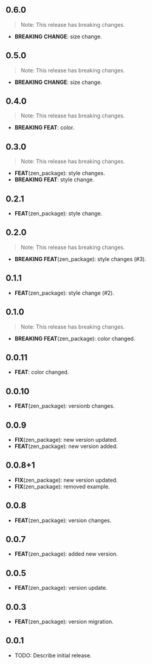 ## 0.6.0

> Note: This release has breaking changes.

 - **BREAKING** **CHANGE**: size change.

## 0.5.0

> Note: This release has breaking changes.

 - **BREAKING** **CHANGE**: size change.

## 0.4.0

> Note: This release has breaking changes.

 - **BREAKING** **FEAT**: color.

## 0.3.0

> Note: This release has breaking changes.

 - **FEAT**(zen_package): style changes.
 - **BREAKING** **FEAT**: style change.

## 0.2.1

 - **FEAT**(zen_package): style change.

## 0.2.0

> Note: This release has breaking changes.

 - **BREAKING** **FEAT**(zen_package): style changes (#3).

## 0.1.1

 - **FEAT**(zen_package): style change (#2).

## 0.1.0

> Note: This release has breaking changes.

 - **BREAKING** **FEAT**(zen_package): color changed.

## 0.0.11

 - **FEAT**: color changed.

## 0.0.10

 - **FEAT**(zen_package): versionb changes.

## 0.0.9

 - **FIX**(zen_package): new version updated.
 - **FEAT**(zen_package): new version added.

## 0.0.8+1

 - **FIX**(zen_package): new version updated.
 - **FIX**(zen_package): removed example.

## 0.0.8

 - **FEAT**(zen_package): version changes.

## 0.0.7

 - **FEAT**(zen_package): added new version.

## 0.0.5

 - **FEAT**(zen_package): version update.

## 0.0.3

 - **FEAT**(zen_package): version migration.

## 0.0.1

* TODO: Describe initial release.
